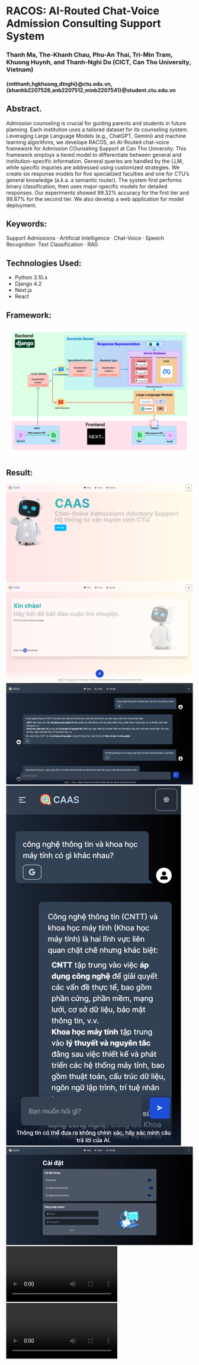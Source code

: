 # RACOS: AI-Routed Chat-Voice Admission Consulting Support System

### Thanh Ma, The-Khanh Chau, Phu-An Thai, Tri-Min Tram, Khuong Huynh, and Thanh-Nghi Do (CICT, Can Tho University, Vietnam)
#### {mtthanh,hgkhuong,dtnghi}@ctu.edu.vn, {khanhb2207528,anb2207512,minb2207541}@student.ctu.edu.vn


## Abstract. 
Admission counseling is crucial for guiding parents and students in future planning. Each institution uses a tailored dataset for its counseling system. Leveraging Large Language Models (e.g., ChatGPT, Gemini) and machine learning algorithms, we develope RACOS, an AI-Routed chat-voice framework for Admission COunseling Support at Can Tho University. This framework employs a tiered model to differentiate between general and institution-specific information. General queries are handled by the LLM, while specific inquiries are addressed using customized strategies. We create six response models for five specialized faculties and one for CTU’s general knowledge (a.k.a. a semantic router). The system first performs binary classification, then uses major-specific models for detailed responses. Our experiments showed 99.32% accuracy for the first tier and 99.87% for the second tier. We also develop a web application for model deployment.


## Keywords: 
Support Admissions · Artificial Intelligence · Chat-Voice · Speech Recognition· Text Classification · RAG

## Technologies Used:
- Python 3.10.x
- Django 4.2
- Next.js
- React

## Framework:
![alt text](img/framework.png)

## Result:
![alt text](img/result1.jpg)
![alt text](img/result2.jpg)
![alt text](img/result3.jpg)
![alt text](img/result4.jpg)
![alt text](img/result5.jpg)
![Watch the video](img/video1.mp4)
![Watch the video](img/video2.mp4)